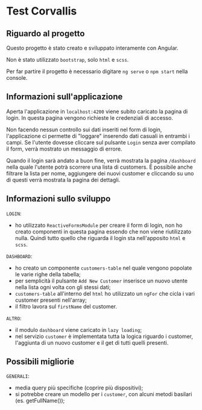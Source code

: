 # Test Corvallis

## Riguardo al progetto

Questo progetto è stato creato e sviluppato interamente con Angular.

Non è stato utilizzato `bootstrap`, solo `html` e `scss`.

Per far partire il progetto è necessario digitare `ng serve` o `npm start` nella console.

## Informazioni sull'applicazione

Aperta l'applicazione in `localhost:4200` viene subito caricato la pagina di login. In questa pagina vengono richieste le credenziali di accesso.

Non facendo nessun controllo sui dati inseriti nel form di login, l'applicazione ci permette di "loggare" inserendo dati casuali in entrambi i campi. Se l'utente dovesse cliccare sul pulsante `Login` senza aver compilato il form, verrà mostrato un messaggio di errore.

Quando il login sarà andato a buon fine, verrà mostrata la pagina `/dashboard` nella quale l'utente potrà scorrere una lista di customers. È possibile anche filtrare la lista per nome, aggiungere dei nuovi customer e cliccando su uno di questi verrà mostrata la pagina dei dettagli.

## Informazioni sullo sviluppo

`LOGIN`: 

- ho utilizzato `ReactiveFormsModule` per creare il form di login, non ho creato componenti in questa pagina essendo che non viene riutilizzato nulla. Quindi tutto quello che riguarda il login sta nell'apposito `html` e `scss`.

`DASHBOARD`:

- ho creato un componente `customers-table` nel quale vengono popolate le varie righe della tabella;
- per semplicità il pulsante `Add New Customer` inserisce un nuovo utente nella lista ogni volta con gli stessi dati;
- `customers-table` all'interno del `html` ho utilizzato un `ngFor` che cicla i vari customer presenti nell'array;
- il filtro lavora sul `firstName` del customer.

`ALTRO`:

- il modulo `dashboard` viene caricato in `lazy loading`;
- nel servizio `customer` è implementata tutta la logica riguardo i customer, l'aggiunta di un nuovo customer e il get di tutti quelli presenti.

## Possibili migliorie

`GENERALI`:

- media query più specifiche (coprire più dispositivi);
- si potrebbe creare un modello per i `customer`, con alcuni metodi basilari (es. getFullName());
